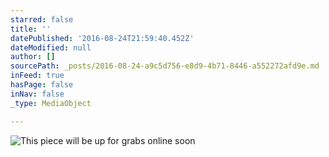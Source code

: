 ```yaml
---
starred: false
title: ''
datePublished: '2016-08-24T21:59:40.452Z'
dateModified: null
author: []
sourcePath: _posts/2016-08-24-a9c5d756-e8d9-4b71-8446-a552272afd9e.md
inFeed: true
hasPage: false
inNav: false
_type: MediaObject

---
```

![This piece will be up for grabs online soon](https://the-grid-user-content.s3-us-west-2.amazonaws.com/ddf7375d-e8c2-43f5-a03c-1f336f84cf1f.jpg)